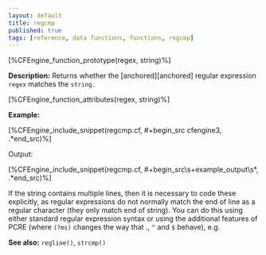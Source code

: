 ```yaml
---
layout: default
title: regcmp
published: true
tags: [reference, data functions, functions, regcmp]
---
```


[%CFEngine_function_prototype(regex, string)%]

**Description:** Returns whether the [anchored][anchored] regular expression
`regex` matches the `string.`

[%CFEngine_function_attributes(regex, string)%]

**Example:**

[%CFEngine_include_snippet(regcmp.cf, #\+begin_src cfengine3, .*end_src)%]

Output:

[%CFEngine_include_snippet(regcmp.cf, #\+begin_src\s+example_output\s*, .*end_src)%]

If the string contains multiple lines, then it is necessary to code these
explicitly, as regular expressions do not normally match the end of line
as a regular character (they only match end of string). You can do this
using either standard regular expression syntax or using the additional
features of PCRE (where `(?ms)` changes the way that ., `^` and `$` behave), e.g.


**See also:** `regline()`, `strcmp()`
